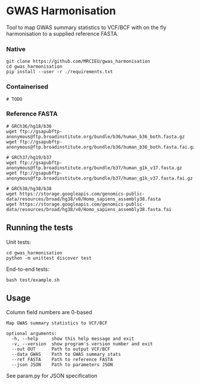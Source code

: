 # GWAS Harmonisation

Tool to map GWAS summary statistics to VCF/BCF with on the fly harmonisation to a supplied reference FASTA.

### Native

```
git clone https://github.com/MRCIEU/gwas_harmonisation
cd gwas_harmonisation
pip install --user -r ./requirements.txt
```

### Containerised

```
# TODO
```

### Reference FASTA

```
# GRCh36/hg18/b36
wget ftp://gsapubftp-anonymous@ftp.broadinstitute.org/bundle/b36/human_b36_both.fasta.gz
wget ftp://gsapubftp-anonymous@ftp.broadinstitute.org/bundle/b36/human_b36_both.fasta.fai.gz

# GRCh37/hg19/b37
wget ftp://gsapubftp-anonymous@ftp.broadinstitute.org/bundle/b37/human_g1k_v37.fasta.gz
wget ftp://gsapubftp-anonymous@ftp.broadinstitute.org/bundle/b37/human_g1k_v37.fasta.fai.gz

# GRCh38/hg38/b38
wget https://storage.googleapis.com/genomics-public-data/resources/broad/hg38/v0/Homo_sapiens_assembly38.fasta
wget https://storage.googleapis.com/genomics-public-data/resources/broad/hg38/v0/Homo_sapiens_assembly38.fasta.fai
```

## Running the tests

Unit tests:

```
cd gwas_harmonisation
python -m unittest discover test
```

End-to-end tests:

```
bash test/example.sh
```

## Usage

Column field numbers are 0-based

```
Map GWAS summary statistics to VCF/BCF

optional arguments:
  -h, --help     show this help message and exit
  -v, --version  show program's version number and exit
  --out OUT      Path to output VCF/BCF
  --data GWAS    Path to GWAS summary stats
  --ref FASTA    Path to reference FASTA
  --json JSON    Path to parameters JSON
```

See param.py for JSON specification